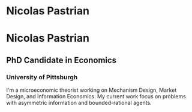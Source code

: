 <!--### Hi there 👋
-->
<!--
**nicolaspastrian/nicolaspastrian** is a ✨ _special_ ✨ repository because its `README.md` (this file) appears on your GitHub profile.

Here are some ideas to get you started:

- 🔭 I’m currently working on ...
- 🌱 I’m currently learning ...
- 👯 I’m looking to collaborate on ...
- 🤔 I’m looking for help with ...
- 💬 Ask me about ...
- 📫 How to reach me: ...
- 😄 Pronouns: ...
- ⚡ Fun fact: ...
-->
<h1>Nicolas Pastrian</h1>

# Nicolas Pastrian
## PhD Candidate in Economics
### University of Pittsburgh

I'm a microeconomic theorist working on Mechanism Design, Market Design, and Information Economics. My current work focus on problems with asymmetric information and bounded-rational agents.
